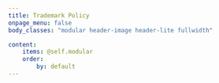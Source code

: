 ```yaml
---
title: Trademark Policy
onpage_menu: false
body_classes: "modular header-image header-lite fullwidth"

content:
    items: @self.modular
    order:
        by: default
---
```

